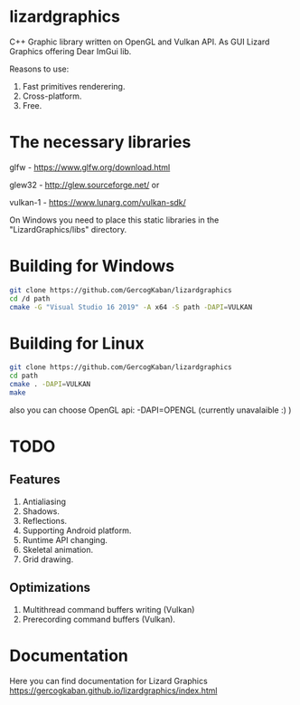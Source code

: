 ﻿# lizardgraphics
C++ Graphic library written on OpenGL and Vulkan API.
As GUI Lizard Graphics offering Dear ImGui lib.

Reasons to use:

1. Fast primitives renderering.
2. Сross-platform.
3. Free.

# The necessary libraries

glfw - https://www.glfw.org/download.html

glew32 - http://glew.sourceforge.net/ or

vulkan-1 - https://www.lunarg.com/vulkan-sdk/

On Windows you need to place this static libraries in the "LizardGraphics/libs" directory.

# Building for Windows

```sh
git clone https://github.com/GercogKaban/lizardgraphics
cd /d path
cmake -G "Visual Studio 16 2019" -A x64 -S path -DAPI=VULKAN
``` 

# Building for Linux

```sh
git clone https://github.com/GercogKaban/lizardgraphics
cd path
cmake . -DAPI=VULKAN
make
```

also you can choose OpenGL api: -DAPI=OPENGL (currently unavalaible :) )

# TODO

## Features
1. Antialiasing
2. Shadows.
3. Reflections.
4. Supporting Android platform.
5. Runtime API changing.
6. Skeletal animation.
7. Grid drawing.

## Optimizations

1. Multithread command buffers writing (Vulkan)
2. Prerecording command buffers (Vulkan).

# Documentation
Here you can find documentation for Lizard Graphics https://gercogkaban.github.io/lizardgraphics/index.html
